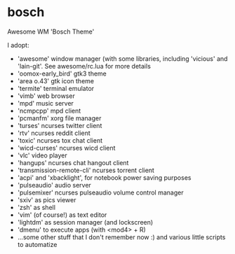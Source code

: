 # bosch
Awesome WM 'Bosch Theme'

I adopt:
- 'awesome' window manager (with some libraries, including 'vicious' and 'lain-git'. See awesome/rc.lua for more details
- 'oomox-early_bird' gtk3 theme
- 'area o.43' gtk icon theme
- 'termite' terminal emulator
- 'vimb' web browser
- 'mpd' music server
- 'ncmpcpp' mpd client
- 'pcmanfm' xorg file manager
- 'turses' ncurses twitter client
- 'rtv' ncurses reddit client
- 'toxic' ncurses tox chat client
- 'wicd-curses' ncurses wicd client
- 'vlc' video player
- 'hangups' ncurses chat hangout client
- 'transmission-remote-cli' ncurses torrent client
- 'acpi' and 'xbacklight', for notebook power saving purposes
- 'pulseaudio' audio server
- 'pulsemixer' ncurses pulseaudio volume control manager
- 'sxiv' as pics viewer
- 'zsh' as shell
- 'vim' (of course!) as text editor
- 'lightdm' as session manager (and lockscreen)
- 'dmenu' to execute apps (with \<mod4\> + R)
- ...some other stuff that I don't remember now :) and various little scripts to automatize
